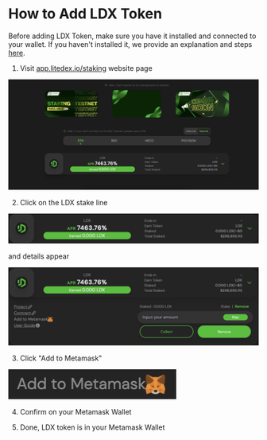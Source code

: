 # How to Add LDX Token

Before adding LDX Token, make sure you have it installed and connected to your wallet. If you haven't installed it, we provide an explanation and steps [here](how-to-make-a-wallet.md).

1. Visit [app.litedex.io/staking](https://app.litedex.io/staking) website page

![](../.gitbook/assets/cc3b4930-9158-4ec6-96d6-128ac0c98bbc_1_105_c.jpeg)

2. Click on the LDX stake line

![](../.gitbook/assets/39be391f-ed65-4cfd-b8b9-c07d7f0113ce_1_201_a%20%281%29.jpeg)

and details appear

![](../.gitbook/assets/fa043e96-dc0b-4c2f-bf12-0f807158861f_1_105_c%20%281%29%20%281%29.jpeg)

3. Click "Add to Metamask"

![](../.gitbook/assets/2bf6ce2d-6710-4933-99f9-ababbc8ce45c_4_5005_c%20%281%29.jpeg)

4. Confirm on your Metamask Wallet

5. Done, LDX token is in your Metamask Wallet

